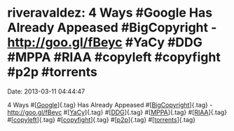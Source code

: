 riveravaldez: 4 Ways \#Google Has Already Appeased \#BigCopyright - http://goo.gl/fBeyc \#YaCy \#DDG \#MPPA \#RIAA \#copyleft \#copyfight \#p2p \#torrents
==========================================================================================================================================================

Date: 2013-03-11 04:44:47

4 Ways \#[[Google](http://identi.ca/tag/google)]{.tag} Has Already
Appeased \#[[BigCopyright](http://identi.ca/tag/bigcopyright)]{.tag} -
<http://goo.gl/fBeyc> \#[[YaCy](http://identi.ca/tag/yacy)]{.tag}
\#[[DDG](http://identi.ca/tag/ddg)]{.tag}
\#[[MPPA](http://identi.ca/tag/mppa)]{.tag}
\#[[RIAA](http://identi.ca/tag/riaa)]{.tag}
\#[[copyleft](http://identi.ca/tag/copyleft)]{.tag}
\#[[copyfight](http://identi.ca/tag/copyfight)]{.tag}
\#[[p2p](http://identi.ca/tag/p2p)]{.tag}
\#[[torrents](http://identi.ca/tag/torrents)]{.tag}
